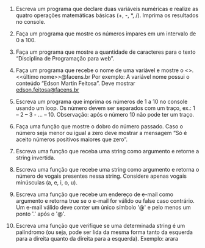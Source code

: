 1. Escreva um programa que declare duas variáveis numéricas e realize as quatro operações matemáticas básicas (+, -, *, /). Imprima os resultados no console.

2. Faça um programa que mostre os números impares em um intervalo de 0 a 100.

3. Faça um programa que mostre a quantidade de caracteres para o texto “Disciplina de Programação para web”.

4. Faça um programa que recebe o nome de uma variável e mostre o
<<primeiro>>.<<último nome>>@facens.br
Por exemplo:
A variável nome possui o conteúdo “Edson Martin Feitosa”.
Deve mostrar edson.feitosa@facens.br

5. Escreva um programa que imprima os números de 1 a 10 no console usando um loop. Os número devem ser separados com um traço, ex.: 1 – 2 – 3 - ... – 10. Observação: após o número 10 não pode ter um traço.

6. Faça uma função que mostre o dobro do número passado. Caso o número seja menor ou igual a zero deve mostrar a mensagem “Só é aceito números positivos maiores que zero”.

7. Escreva uma função que receba uma string como argumento e retorne a string invertida.

8. Escreva uma função que recebe uma string como argumento e retorna o número de vogais presentes nessa string. Considere apenas vogais minúsculas (a, e, i, o, u).

9. Escreva uma função que recebe um endereço de e-mail como argumento e retorna true se o e-mail for válido ou false caso contrário. Um e-mail válido deve conter um único símbolo '@' e pelo menos um ponto '.' após o '@'.

10. Escreva uma função que verifique se uma determinada string é um palíndromo (ou seja, pode ser lida da mesma forma tanto da esquerda para a direita quanto da direita para a esquerda). Exemplo: arara
